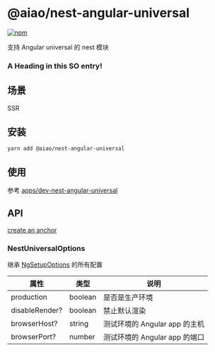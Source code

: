 # @aiao/nest-angular-universal

[![npm](https://img.shields.io/npm/v/@aiao/nest-angular-universal?style=flat-square)](https://www.npmjs.com/@aiao/nest-angular-universal)

支持 Angular universal 的 nest 模块

### <a name="head1234"></a>A Heading in this SO entry!

## 场景

SSR

## 安装

```console
yarn add @aiao/nest-angular-universal
```

## 使用

参考 [apps/dev-nest-angular-universal](/apps/dev-nest-angular-universal)

## API

[create an anchor](#anchors-in-markdown)

### NestUniversalOptions

继承 [NgSetupOptions](/libs/universal-fastify-engine#setup-options) 的所有配置

| 属性             | 类型      | 说明                    |
| -------------- | ------- | --------------------- |
| production     | boolean | 是否是生产环境               |
| disableRender? | boolean | 禁止默认渲染                |
| browserHost?   | string  | 测试环境的 Angular app 的主机 |
| browserPort?   | number  | 测试环境的 Angular app 的端口 |
